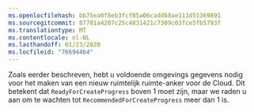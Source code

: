 ```yaml
---
ms.openlocfilehash: bb75ea0f8eb3fcf85a06cadd68ae111d51369891
ms.sourcegitcommit: 87781a4207c25c4831421c7309c03fce5fb5793f
ms.translationtype: MT
ms.contentlocale: nl-NL
ms.lasthandoff: 01/23/2020
ms.locfileid: "76694464"
---
```

Zoals eerder beschreven, hebt u voldoende omgevings gegevens nodig voor het maken van een nieuw ruimtelijk ruimte-anker voor de Cloud. Dit betekent dat `ReadyForCreateProgress` boven 1 moet zijn, maar we raden u aan om te wachten tot `RecommendedForCreateProgress` meer dan 1 is.

